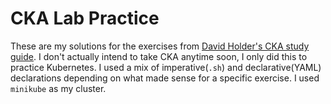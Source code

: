 # CKA Lab Practice
These are my solutions for the exercises from [David Holder's CKA study guide](https://david-vtuk.github.io/CKA-StudyGuide/). I don't actually intend to take CKA anytime soon, I only did this to practice Kubernetes. I used a mix of imperative(`.sh`) and declarative(YAML) declarations depending on what made sense for a specific exercise. I used `minikube` as my cluster.
